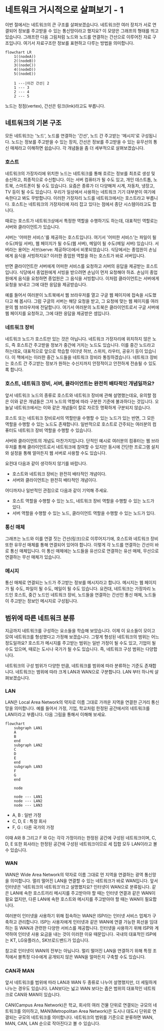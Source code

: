 # 네트워크 거시적으로 살펴보기 - 1

이번 절에서는 네트워크의 큰 구조를 살펴보겠습니다. 네트워크란 여러 장치가 서로 연결되어 정보를 주고받을 수 있는 통신망이라고 했지요? 이 모양은 그래프의 형태를 띄고 있습니다. 그래프란 다음 그림처럼 노드와 노드를 연결하는 간선으로 이루어진 자료 구조입니다. 여기서 자료구조란 정보를 표현하고 다루는 방법을 의미합니다.

```mermaid
flowchart LR
	1((nodeA))
	2((nodeB))
	3((nodeC))
	4((nodeD))
	5((nodeE))

	1 ---|이건 간선| 2
	1 --- 3
	2 --- 4
	2 --- 5
```

노드는 정점(vertex), 간선은 링크(link)라고도 부릅니다.

## 네트워크의 기본 구조
모든 네트워크는 '노드', 노드를 연결하는 '간선', 노드 간 주고받는 '메시지'로 구성됩니다. 노드는 정보를 주고받을 수 있는 장치, 간선은 정보를 주고받을 수 있는 유무선의 통신 매체라고 이해하면 쉽습니다. 각 개념들을 좀 더 세부적으로 살펴보겠습니다.

### 호스트
네트워크의 가장자리에 위치한 노드는 네트워크를 통해 흐르는 정보를 최초로 생성 및 송신하고, 최종적으로 수신합니다. 이는 서버 컴퓨터가 될 수도 있고, 개인 데스트톱, 노트북, 스마트폰이 될 수도 있습니다. 요즘은 종류가 더 다양해져 시계, 자동차, 냉장고, TV 등이 될 수도 있습니다. 우리가 일상에서 사용하는 네트워크 기기 대부분이 여기에 속한다고 봐도 무방합니다. 이러한 가장자리 노드를 네트워크에서는 호스트라고 부릅니다. 호스트는 네트워크의 가장자리에 자리 잡고 있다는 점에서 종단 시스템이라고도 합니다.

때로는 호스트가 네트워크상에서 특정한 역할을 수행하기도 하는데, 대표적인 역할로는 서버와 클라이언트가 있습니다.

서버는 '어떠한 서비스'를 제공하는 호스트입니다. 여기서 '어떠한 서비스'는 파일이 될 수도(파일 서버), 웹 페이지가 될 수도(웹 서버), 메일이 될 수도(메일 서버) 있습니다. 서버라는 용어는 서브(serve: 제공하다)에서 비롯되었습니다. 식당에서는 종업원이 손님에게 음식을 서빙하지요? 이러한 종업원 역할을 하는 호스트가 바로 서버입니다.

반면 클라이언트란 서버에게 어떠한 서비스를 요청하고 서버의 응답을 제공받는 호스트입니다. 식당에서 종업원에게 서빙을 받으려면 손님이 먼저 요청해야 하죠. 손님이 종업원에게 음식을 요청하면 종업원은 그 음식을 서빙합니다. 이처럼 클라이언트는 서버에게 요청을 보내고 그에 대한 응답을 제공받습니다.

예를 들어서 여러분이 노트북에서 웹 브라우저를 열고 구글 웹 페이지에 접속을 시도했다고 해 봅시다. 그럼 구글의 서버는 해당 요청을 받고, 그 요청에 맞는 웹 페이지를 여러분의 웹 브라우저에 전달합니다. 여기서 여러분의 노트북은 클라이언트로서 구글 서버에 웹 페이지를 요청하고, 그에 대한 응답을 제공받은 셈입니다.

### 네트워크 장비
네트워크 노드가 호스트만 있는 것은 아닙니다. 네트워크 가장자리에 위치하지 않은 노드, 즉 호스트간 주고받을 정보가 중간에 거치는 노드도 있습니다. 이를 중간 노드라고 하는데요, 대표적으로 앞으로 학습할 이더넷 허브, 스위치, 라우터, 공유기 등이 있습니다. 이 책에서는 이러한 중간 노드들을 네트워크 장비라 통칭하겠습니다. 네트워크 장비는 호스트 간 주고받는 정보가 원하는 수신지까지 안정적이고 안전하게 전송될 수 있도록 합니다.

### 호스트, 네트워크 장비, 서버, 클라이언트는 완전히 배타적인 개념일까요?
앞서 네트워크 노드의 종류로 호스트와 네트워크 장비에 관해 설명했는데요, 유의할 점은 이와 같은 개념들은 그저 노드의 역할에 따라 구분한 기준에 불과하다는 것입니다. 오늘날 네트워크에서는 이와 같은 개념들이 칼로 자르듯 명확하게 구분되지 않습니다.

호스트 또는 네트워크 장비로서의 역할만을 수행할 수 있는 노드가 있는 반면, 그 모든 역할을 수행할 수 있는 노드도 존재합니다. 일반적으로 호스트로 간주되는 여러분의 컴퓨터도 네트워크 장비 역할을 수행할 수 있습니다.

서버와 클라이언트의 개념도 마찬가지입니다. 단적인 예시로 여러분의 컴퓨터는 웹 브라우저를 통해 클라이언트로서 네트워크에 참여할 수 있지만 동시에 간단한 프로그램 설치와 설정을 통해 얼마든지 웹 서버로 사용할 수도 있습니다.

요컨대 다음과 같이 생각하지 않기를 바랍니다.

- 호스트와 네트워크 장비는 완전히 배타적인 개념이다.
- 서버와 클라이언트는 완전히 배타적인 개념이다.

어디까지나 일반적인 관점으로 다음과 같이 기억해 주세요.

- 호스트 역할을 수행할 수 있는 노드, 네트워크 장비 역할을 수행할 수 있는 노드가 있다.
- 서버 역할을 수행할 수 있는 노드, 클라이언트 역할을 수행할 수 있는 노드가 있다.

### 통신 매체
그래프는 노드와 이를 연결 짓는 간선(링크)으로 이루어지기에, 호스트와 네트워크 장비 또한 유무선 매체를 통해 연결되어 있어야 합니다. 이렇게 각 노드를 연결하는 간선이 바로 통신 매체입니다. 이 통신 매체에는 노드들을 유선으로 연결하는 유선 매체, 무선으로 연결하는 무선 매체가 있습니다.

### 메시지
통신 매체로 연결되는 노드가 주고받는 정보를 메시지라고 합니다. 메시지는 웹 페이지가 될 수도, 파일이 될 수도, 메일이 될 수도 있습니다. 요컨대, 네트워크는 가장자리 노드인 호스트, 중간 노드인 네트워크 장비, 노드들을 연결하는 간선인 통신 매체, 노드들이 주고받는 정보인 메시지로 구성됩니다.

## 범위에 따른 네트워크 분류
지금까지 네트워크를 구성하는 요소들을 학습해 보았습니다. 이제 이 요소들이 모이고 모여 네트워크를 형성했다고 가정해 보겠습니다. 그렇게 형성된 네트워크의 범위는 어느 정도일까요? 호스트가 메시지를 주고받는 범위는 일반 가정이 될 수도 있고, 기업이 될 수도 있으며, 때로는 도시나 국가가 될 수도 있습니다. 즉, 네트워크 구성 범위는 다양합니다.

네트워크의 구성 범위가 다양한 만큼, 네트워크를 범위에 따라 분류하는 기준도 존재합니다. 네트워크는 범위에 따라 크게 LAN과 WAN으로 구분합니다. LAN 부터 하나씩 살펴보겠습니다.

### LAN
LAN은 Local Area Network의 약자로 이름 그대로 가까운 지역을 연결한 근거리 통신망을 의미합니다. 예를 들어서 가정, 기업, 학교처럼 한정된 공간에서의 네트워크를 LAN이라고 부릅니다. 다음 그림을 통해서 이해해 보세요.

```mermaid
flowchart 
	subgraph LAN1
	A
	B
	end
	subgraph LAN2
	C
	D
	E
	end
	subgraph LAN3
	F
	G
	end

	node

	node --- LAN1
	node --- LAN2
	node --- LAN3
```
- A, B : 일반 가정
- C, D, E : 특정 회사
- F, G : 다른 국가의 가정

이때 A와 B 그리고 F 와 G는 각각 가정이라는 한정된 공간에 구성된 네트워크이며, C, D, E 또한 회사라는 한정된 공간에 구성된 네트워크이므로 세 집합 모두 LAN이라고 볼 수 있습니다.

### WAN
WAN은 Wide Area Network의 약자로 이름 그대로 먼 지역을 연결하는 광역 통신망을 의미합니다. 멀리 떨어진 LAN을 연결할 수 있는 네트워크가 바로 WAN입니다. 앞서 인터넷은 '네트워크의 네트워크'라고 설명했지요? 인터넷이 WAN으로 분류됩니다. 같은 LAN에 속한 호스트끼리 메시지를 주고받아야 할 때는 인터넷 연결과 같은 WAN이 필요 없지만, 다른 LAN에 속한 호스트와 메시지를 주고받아야 할 때는 WAN이 필요합니다.

여러분이 인터넷을 사용하기 위해 접속하는 WAN은 ISP라는 인터넷 서비스 업체가 구축하고 관리합니다. ISP는 사용자에게 인터넷과 같은 WAN에 연결 가능한 회선을 임대하는 등 WAN과 관련한 다양한 서비스를 제공합니다. 인터넷을 사용하기 위해 ISP와 계약하여 인터넷 사용 요금을 내는 것이 이러한 이유 때문입니다. 국내의  대표적인 ISP에는 KT, LG유플러스, SK브로드밴드가 있습니다.

참고로 인터넷이 WAN의 전부는 아닙니다. 멀리 떨어진 LAN을 연결하기 위해 특정 조직에서 블특정 다수에게 공개되지 않은 WAN을 얼마든지 구축할 수도 있습니다.

### CAN과 MAN
앞서 네트워크를 범위에 따라 LAN과 WAN 두 종류로 나누어 설명했지만, 더 세밀하게 나누는 경우도 있습니다. LAN보다는 넓고 WAN 보다는 좁은 범위의 대표적인 네트워크로 CAN와 MAN이 있습니다.

CAN(Campus Area Network)은 학교, 회사의 여러 건물 단위로 연결되는 규모의 네트워크를 의미하고, MAN(Metropolitan Area Network)은 도시나 대도시 단위로 연결되는 규모의 네트워크를 의미합니다. 네트워크의 범위를 기준으로 분류하면 WAN, MAN, CAN, LAN 순으로 작아진다고 볼 수 있습니다.
